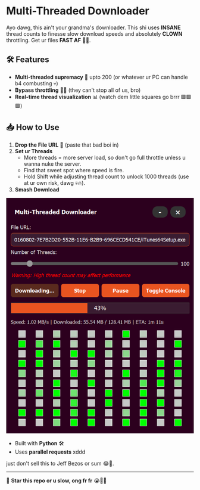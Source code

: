# Multi-Threaded Downloader 

Ayo dawg, this ain't your grandma's downloader. This shi uses **INSANE** thread counts to finesse slow download speeds and absolutely **CLOWN** throttling. Get ur files **FAST AF** 🚀💨.

## 🛠 Features
- **Multi-threaded supremacy** 🧵 upto 200 (or whatever ur PC can handle b4 combusting 💀)
- **Bypass throttling** 💨💨 (they can't stop all of us, bro)
- **Real-time thread visualization** 📊 (watch dem little squares go brrr 🟩🟩🟩)
  
## 📥 How to Use
1. **Drop the File URL** 🔗 (paste that bad boi in)
2. **Set ur Threads**
   - More threads = more server load, so don't go full throttle unless u wanna nuke the server.
   - Find that sweet spot where speed is fire.
   - Hold Shift while adjusting thread count to unlock 1000 threads (use at ur own risk, dawg 💀🔥).
3. **Smash Download** 

![Preview](window.png)

- Built with **Python** 🛠
- Uses **parallel requests** xddd

just don't sell this to Jeff Bezos or sum 😂🙏.

---
🚀 **Star this repo or u slow, ong fr fr** 😭💯🙏

